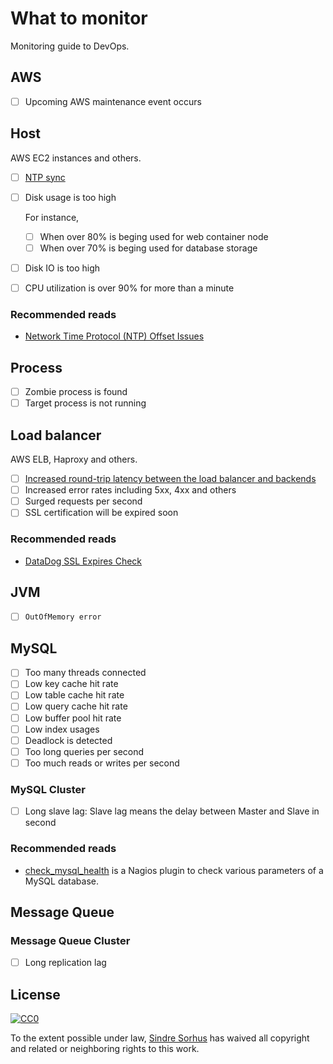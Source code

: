 # What to monitor

Monitoring guide to DevOps.

## AWS

- [ ] Upcoming AWS maintenance event occurs

## Host

AWS EC2 instances and others.

- [ ] [NTP sync](https://help.datadoghq.com/hc/en-us/articles/204282095-Network-Time-Protocol-NTP-Offset-Issues)

- [ ] Disk usage is too high

  For instance,

  - [ ] When over 80% is beging used for web container node
  - [ ] When over 70% is beging used for database storage

- [ ] Disk IO is too high

- [ ] CPU utilization is over 90% for more than a minute

### Recommended reads

- [Network Time Protocol (NTP) Offset Issues](https://help.datadoghq.com/hc/en-us/articles/204282095-Network-Time-Protocol-NTP-Offset-Issues)

## Process

- [ ] Zombie process is found
- [ ] Target process is not running

## Load balancer

AWS ELB, Haproxy and others.

- [ ] [Increased round-trip latency between the load balancer and backends](more_in_depth/increased_round_trip_latency.md)
- [ ] Increased error rates including 5xx, 4xx and others
- [ ] Surged requests per second
- [ ] SSL certification will be expired soon

### Recommended reads

- [DataDog SSL Expires Check](https://workshop.avatarnewyork.com/project/datadog-ssl-expires-check/)

## JVM

- [ ] `OutOfMemory error`

## MySQL

- [ ] Too many threads connected
- [ ] Low key cache hit rate
- [ ] Low table cache hit rate
- [ ] Low query cache hit rate
- [ ] Low buffer pool hit rate
- [ ] Low index usages
- [ ] Deadlock is detected
- [ ] Too long queries per second
- [ ] Too much reads or writes per second

### MySQL Cluster

- [ ] Long slave lag: Slave lag means the delay between Master and Slave in second

### Recommended reads

- [check_mysql_health](https://labs.consol.de/nagios/check_mysql_health/) is a Nagios plugin to check various parameters of a MySQL database.

## Message Queue

### Message Queue Cluster

- [ ] Long replication lag

## License

[![CC0](http://mirrors.creativecommons.org/presskit/buttons/88x31/svg/cc-zero.svg)](https://creativecommons.org/publicdomain/zero/1.0/)

To the extent possible under law, [Sindre Sorhus](http://sindresorhus.com) has waived all copyright and related or neighboring rights to this work.